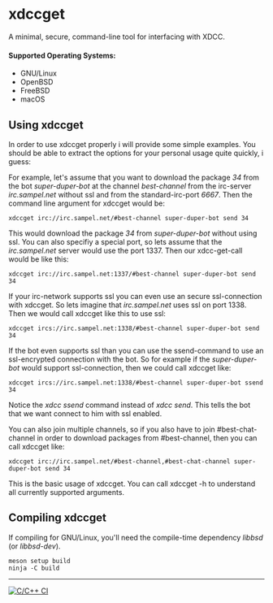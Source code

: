 # xdccget
A minimal, secure, command-line tool for interfacing with XDCC.

#### Supported Operating Systems:
* GNU/Linux
* OpenBSD
* FreeBSD
* macOS

## Using xdccget
In order to use xdccget properly i will provide some simple examples. You should be able to extract 
the options for your personal usage quite quickly, i guess:

For example, let's assume that you want to download the package *34* from the bot *super-duper-bot*
at the channel *best-channel* from the irc-server
*irc.sampel.net* without ssl and from the standard-irc-port *6667*. 
Then the command line argument for xdccget would be:

``` 
xdccget irc://irc.sampel.net/#best-channel super-duper-bot send 34
``` 

This would download the package *34* from *super-duper-bot* without using ssl. You can also specifiy a 
special port, so lets assume that the *irc.sampel.net* server would use the port 1337. Then our xdcc-get-call would
be like this:

``` 
xdccget irc://irc.sampel.net:1337/#best-channel super-duper-bot send 34
``` 

If your irc-network supports ssl you can even use an secure ssl-connection with xdccget. So lets imagine that 
*irc.sampel.net* uses ssl on port 1338. Then we would call xdccget like this to use ssl:

``` 
xdccget ircs://irc.sampel.net:1338/#best-channel super-duper-bot send 34
``` 

If the bot even supports ssl than you can use the ssend-command to use an ssl-encrypted connection with the bot.
So for example if the *super-duper-bot* would support ssl-connection, then we could call xdccget like:

``` 
xdccget ircs://irc.sampel.net:1338/#best-channel super-duper-bot ssend 34
``` 

Notice the *xdcc ssend* command instead of *xdcc send*. This tells the bot that we want connect to him with ssl 
enabled.

You can also join multiple channels, so if you also have to join #best-chat-channel in order to download packages from #best-channel, then you can call xdccget like:

``` 
xdccget irc://irc.sampel.net/#best-channel,#best-chat-channel super-duper-bot send 34
``` 

This is the basic usage of xdccget. You can call xdccget -h to understand all currently supported arguments.

## Compiling xdccget

If compiling for GNU/Linux, you'll need the compile-time dependency _libbsd_ (or _libbsd-dev_). 

```shell
meson setup build
ninja -C build
```
---

[![C/C++ CI](https://github.com/mario-campos/xdccget/actions/workflows/c-cpp.yml/badge.svg)](https://github.com/mario-campos/xdccget/actions/workflows/c-cpp.yml)
